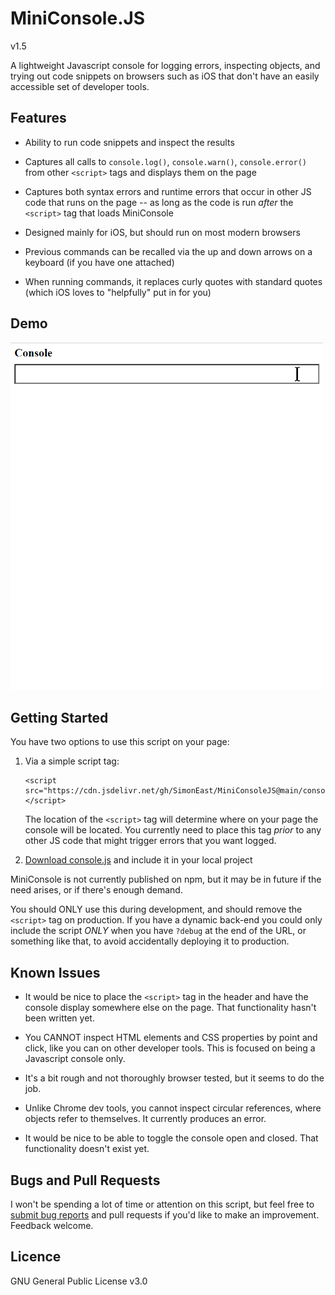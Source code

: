# MiniConsole.JS

v1.5

A lightweight Javascript console for logging errors, inspecting objects, and trying out code snippets on browsers such as iOS that don't have an easily accessible set of developer tools.


## Features

* Ability to run code snippets and inspect the results

* Captures all calls to `console.log()`, `console.warn()`, `console.error()` from other `<script>` tags and displays them on the page

* Captures both syntax errors and runtime errors that occur in other JS code that runs on the page -- as long as the code is run *after* the `<script>` tag that loads MiniConsole

* Designed mainly for iOS, but should run on most modern browsers

* Previous commands can be recalled via the up and down arrows on a keyboard (if you have one attached)

* When running commands, it replaces curly quotes with standard quotes (which iOS loves to "helpfully" put in for you)


## Demo

<img alt="MiniConsole for JS demo" src="doc/miniconsole-demo.gif" width="500">


## Getting Started

You have two options to use this script on your page:

1. Via a simple script tag:

       <script src="https://cdn.jsdelivr.net/gh/SimonEast/MiniConsoleJS@main/console.js"></script>
       
   The location of the `<script>` tag will determine where on your page the console will be located. You currently need to place this tag *prior* to any other JS code that might trigger errors that you want logged.
     
2. [Download console.js](https://github.com/SimonEast/MiniConsoleJS/raw/main/console.js) and include it in your local project

MiniConsole is not currently published on npm, but it may be in future if the need arises, or if there's enough demand.

You should ONLY use this during development, and should remove the `<script>` tag on production. If you have a dynamic back-end you could only include the script *ONLY* when you have `?debug` at the end of the URL, or something like that, to avoid accidentally deploying it to production.


## Known Issues

* It would be nice to place the `<script>` tag in the header and have the console display somewhere else on the page. That functionality hasn't been written yet.

* You CANNOT inspect HTML elements and CSS properties by point and click, like you can on other developer tools. This is focused on being a Javascript console only.

* It's a bit rough and not thoroughly browser tested, but it seems to do the job.

* Unlike Chrome dev tools, you cannot inspect circular references, where objects refer to themselves. It currently produces an error.

* It would be nice to be able to toggle the console open and closed. That functionality doesn't exist yet.


## Bugs and Pull Requests

I won't be spending a lot of time or attention on this script, but feel free to [submit bug reports](https://github.com/SimonEast/MiniConsoleJS/issues) and pull requests if you'd like to make an improvement. Feedback welcome.


## Licence

GNU General Public License v3.0
